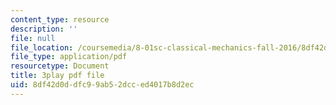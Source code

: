```yaml
---
content_type: resource
description: ''
file: null
file_location: /coursemedia/8-01sc-classical-mechanics-fall-2016/8df42d0ddfc99ab52dcced4017b8d2ec_RX88J2e4W0M.pdf
file_type: application/pdf
resourcetype: Document
title: 3play pdf file
uid: 8df42d0d-dfc9-9ab5-2dcc-ed4017b8d2ec
---
```

